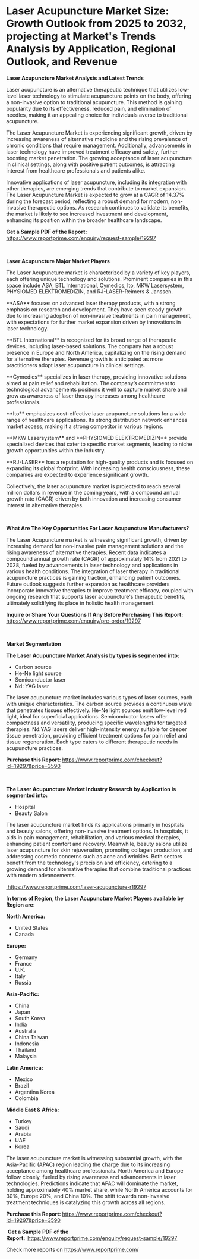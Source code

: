 <p><h1>Laser Acupuncture Market Size: Growth Outlook from 2025 to 2032, projecting at Market's Trends Analysis by Application, Regional Outlook, and Revenue</h1></p><p><strong>Laser Acupuncture Market Analysis and Latest Trends</strong></p>
<p><p>Laser acupuncture is an alternative therapeutic technique that utilizes low-level laser technology to stimulate acupuncture points on the body, offering a non-invasive option to traditional acupuncture. This method is gaining popularity due to its effectiveness, reduced pain, and elimination of needles, making it an appealing choice for individuals averse to traditional acupuncture. </p><p>The Laser Acupuncture Market is experiencing significant growth, driven by increasing awareness of alternative medicine and the rising prevalence of chronic conditions that require management. Additionally, advancements in laser technology have improved treatment efficacy and safety, further boosting market penetration. The growing acceptance of laser acupuncture in clinical settings, along with positive patient outcomes, is attracting interest from healthcare professionals and patients alike.</p><p>Innovative applications of laser acupuncture, including its integration with other therapies, are emerging trends that contribute to market expansion. The Laser Acupuncture Market is expected to grow at a CAGR of 14.37% during the forecast period, reflecting a robust demand for modern, non-invasive therapeutic options. As research continues to validate its benefits, the market is likely to see increased investment and development, enhancing its position within the broader healthcare landscape.</p></p>
<p><strong>Get a Sample PDF of the Report:&nbsp;</strong> <a href="https://www.reportprime.com/enquiry/request-sample/19297?utm_campaign=3078&utm_medium=2&utm_source=Github&utm_content=ia&utm_term=19032025&utm_id=laser-acupuncture">https://www.reportprime.com/enquiry/request-sample/19297</a></p>
<p>&nbsp;</p>
<p><strong>Laser Acupuncture Major Market Players</strong></p>
<p><p>The Laser Acupuncture market is characterized by a variety of key players, each offering unique technology and solutions. Prominent companies in this space include ASA, BTL International, Cymedics, Ito, MKW Lasersystem, PHYSIOMED ELEKTROMEDIZIN, and RJ-LASER-Reimers & Janssen.</p><p>**ASA** focuses on advanced laser therapy products, with a strong emphasis on research and development. They have seen steady growth due to increasing adoption of non-invasive treatments in pain management, with expectations for further market expansion driven by innovations in laser technology.</p><p>**BTL International** is recognized for its broad range of therapeutic devices, including laser-based solutions. The company has a robust presence in Europe and North America, capitalizing on the rising demand for alternative therapies. Revenue growth is anticipated as more practitioners adopt laser acupuncture in clinical settings.</p><p>**Cymedics** specializes in laser therapy, providing innovative solutions aimed at pain relief and rehabilitation. The company’s commitment to technological advancements positions it well to capture market share and grow as awareness of laser therapy increases among healthcare professionals.</p><p>**Ito** emphasizes cost-effective laser acupuncture solutions for a wide range of healthcare applications. Its strong distribution network enhances market access, making it a strong competitor in various regions.</p><p>**MKW Lasersystem** and **PHYSIOMED ELEKTROMEDIZIN** provide specialized devices that cater to specific market segments, leading to niche growth opportunities within the industry. </p><p>**RJ-LASER** has a reputation for high-quality products and is focused on expanding its global footprint. With increasing health consciousness, these companies are expected to experience significant growth. </p><p>Collectively, the laser acupuncture market is projected to reach several million dollars in revenue in the coming years, with a compound annual growth rate (CAGR) driven by both innovation and increasing consumer interest in alternative therapies.</p></p>
<p>&nbsp;</p>
<p><strong>What Are The Key Opportunities For Laser Acupuncture Manufacturers?</strong></p>
<p><p>The Laser Acupuncture market is witnessing significant growth, driven by increasing demand for non-invasive pain management solutions and the rising awareness of alternative therapies. Recent data indicates a compound annual growth rate (CAGR) of approximately 14% from 2021 to 2028, fueled by advancements in laser technology and applications in various health conditions. The integration of laser therapy in traditional acupuncture practices is gaining traction, enhancing patient outcomes. Future outlook suggests further expansion as healthcare providers incorporate innovative therapies to improve treatment efficacy, coupled with ongoing research that supports laser acupuncture's therapeutic benefits, ultimately solidifying its place in holistic health management.</p></p>
<p><strong>Inquire or Share Your Questions If Any Before Purchasing This Report:</strong> <a href="https://www.reportprime.com/enquiry/pre-order/19297?utm_campaign=3078&utm_medium=2&utm_source=Github&utm_content=ia&utm_term=19032025&utm_id=laser-acupuncture">https://www.reportprime.com/enquiry/pre-order/19297</a></p>
<p>&nbsp;</p>
<p><strong>Market Segmentation</strong></p>
<p><strong>The Laser Acupuncture Market Analysis by types is segmented into:</strong></p>
<p><ul><li>Carbon source</li><li>He-Ne light source</li><li>Semiconductor laser</li><li>Nd: YAG laser</li></ul></p>
<p><p>The laser acupuncture market includes various types of laser sources, each with unique characteristics. The carbon source provides a continuous wave that penetrates tissues effectively. He-Ne light sources emit low-level red light, ideal for superficial applications. Semiconductor lasers offer compactness and versatility, producing specific wavelengths for targeted therapies. Nd:YAG lasers deliver high-intensity energy suitable for deeper tissue penetration, providing efficient treatment options for pain relief and tissue regeneration. Each type caters to different therapeutic needs in acupuncture practices.</p></p>
<p><strong>Purchase this Report:&nbsp;</strong><a href="https://www.reportprime.com/checkout?id=19297&price=3590&utm_campaign=3078&utm_medium=2&utm_source=Github&utm_content=ia&utm_term=19032025&utm_id=laser-acupuncture">https://www.reportprime.com/checkout?id=19297&price=3590</a></p>
<p>&nbsp;</p>
<p><strong>The Laser Acupuncture Market Industry Research by Application is segmented into:</strong></p>
<p><ul><li>Hospital</li><li>Beauty Salon</li></ul></p>
<p><p>The laser acupuncture market finds its applications primarily in hospitals and beauty salons, offering non-invasive treatment options. In hospitals, it aids in pain management, rehabilitation, and various medical therapies, enhancing patient comfort and recovery. Meanwhile, beauty salons utilize laser acupuncture for skin rejuvenation, promoting collagen production, and addressing cosmetic concerns such as acne and wrinkles. Both sectors benefit from the technology's precision and efficiency, catering to a growing demand for alternative therapies that combine traditional practices with modern advancements.</p></p>
<p><a href="https://www.reportprime.com/laser-acupuncture-r19297?utm_campaign=3078&utm_medium=2&utm_source=Github&utm_content=ia&utm_term=19032025&utm_id=laser-acupuncture">&nbsp;https://www.reportprime.com/laser-acupuncture-r19297</a></p>
<p><strong>In terms of Region, the Laser Acupuncture Market Players available by Region are:</strong></p>
<p>
    <p> <strong> North America: </strong>
        <ul>
            <li>United States</li>
            <li>Canada</li>
        </ul>
        </p> 
    <p> <strong> Europe: </strong>
        <ul>
            <li>Germany</li>
            <li>France</li>
            <li>U.K.</li>
            <li>Italy</li>
            <li>Russia</li>
        </ul>
        </p> 
    <p> <strong> Asia-Pacific: </strong>
        <ul>
            <li>China</li>
            <li>Japan</li>
            <li>South Korea</li>
            <li>India</li>
            <li>Australia</li>
            <li>China Taiwan</li>
            <li>Indonesia</li>
            <li>Thailand</li>
            <li>Malaysia</li>
        </ul>
        </p> 
    <p> <strong> Latin America: </strong>
        <ul>
            <li>Mexico</li>
            <li>Brazil</li>
            <li>Argentina Korea</li>
            <li>Colombia</li>
        </ul>
        </p> 
    <p> <strong> Middle East & Africa: </strong>
        <ul>
            <li>Turkey</li>
            <li>Saudi</li>
            <li>Arabia</li>
            <li>UAE</li>
            <li>Korea</li>
        </ul>
    </p>
    </p>
<p><p>The laser acupuncture market is witnessing substantial growth, with the Asia-Pacific (APAC) region leading the charge due to its increasing acceptance among healthcare professionals. North America and Europe follow closely, fueled by rising awareness and advancements in laser technologies. Predictions indicate that APAC will dominate the market, holding approximately 40% market share, while North America accounts for 30%, Europe 20%, and China 10%. The shift towards non-invasive treatment techniques is catalyzing this growth across all regions.</p></p>
<p><strong>Purchase this Report: </strong><a href="https://www.reportprime.com/checkout?id=19297&price=3590&utm_campaign=3078&utm_medium=2&utm_source=Github&utm_content=ia&utm_term=19032025&utm_id=laser-acupuncture">https://www.reportprime.com/checkout?id=19297&price=3590</a></p>
<p>&nbsp;<strong>Get a Sample PDF of the Report:&nbsp;&nbsp;</strong><a href="https://www.reportprime.com/enquiry/request-sample/19297?utm_campaign=3078&utm_medium=2&utm_source=Github&utm_content=ia&utm_term=19032025&utm_id=laser-acupuncture">https://www.reportprime.com/enquiry/request-sample/19297</a></p>
<p><strong></strong></p>
<p>Check more reports on <a href="https://www.reportprime.com/?utm_campaign=3078&utm_medium=2&utm_source=Github&utm_content=ia&utm_term=19032025&utm_id=laser-acupuncture">https://www.reportprime.com/</a></p>